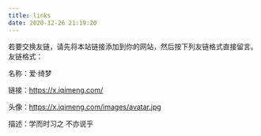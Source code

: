 ```yaml
---
title: links
date: 2020-12-26 21:19:20
---
```

若要交换友链，请先将本站链接添加到你的网站，然后按下列友链格式直接留言。
友链格式：

名称：爱·绮梦

链接：https://x.iqimeng.com/

头像：https://x.iqimeng.com/images/avatar.jpg

描述：学而时习之 不亦说乎

